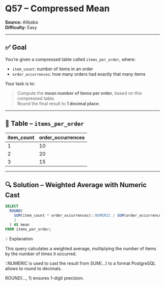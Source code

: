 # Q57 – Compressed Mean  
**Source:** Alibaba  
**Difficulty:** Easy  

---

## ✅ Goal  
You're given a compressed table called `items_per_order`, where:

- `item_count`: number of items in an order
- `order_occurrences`: how many orders had exactly that many items

Your task is to:  
> Compute the **mean number of items per order**, based on this compressed table.  
Round the final result to **1 decimal place**.

---

## 🧾 Table – `items_per_order`

| item_count | order_occurrences |
|------------|-------------------|
| 1          | 10                |
| 2          | 20                |
| 3          | 15                |

---

## 🔍 Solution – Weighted Average with Numeric Cast

```sql
SELECT 
  ROUND(
    SUM(item_count * order_occurrences)::NUMERIC / SUM(order_occurrences), 
    1
  ) AS mean
FROM items_per_order;
```
💡 Explanation

This query calculates a weighted average, multiplying the number of items by the number of times it occurred.

::NUMERIC is used to cast the result from SUM(...) to a format PostgreSQL allows to round to decimals.

ROUND(..., 1) ensures 1-digit precision.


